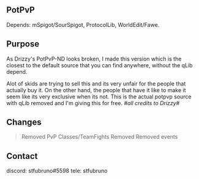 ## PotPvP

Depends: mSpigot/SourSpigot, ProtocolLib, WorldEdit/Fawe.

## Purpose

As Drizzy's PotPvP-ND looks broken, I made this version which is the closest to the default source that you 
can find anywhere, without the qLib depend.

Alot of skids are trying to sell this and its very unfair for the people that actually buy it.
On the other hand, the people that have it like to make it seem like its very exclusive when its not.
This is the actual potpvp source with qLib removed and I'm giving this for free. *#all credits to Drizzy#*

## Changes

> Removed PvP Classes/TeamFights
> Removed Removed events

## Contact

discord: stfubruno#5598
tele: stfubruno
